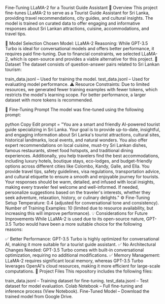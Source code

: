 Fine-Tuning LLaMA-2 for a Tourist Guide Assistant
📌 Overview
This project fine-tunes LLaMA-2 to serve as a Tourist Guide Assistant for Sri Lanka, providing travel recommendations, city guides, and cultural insights. The model is trained on curated data to offer engaging and informative responses about Sri Lankan attractions, cuisine, accommodations, and travel tips.

🚀 Model Selection
Chosen Model: LLaMA-2
Reasoning: While GPT-3.5 Turbo is ideal for conversational models and offers better performance, it requires paid fine-tuning. Due to financial constraints, we selected LLaMA-2, which is open-source and provides a viable alternative for this project.
📂 Dataset
The dataset consists of question-answer pairs related to Sri Lankan tourism:

train_data.jsonl – Used for training the model.
test_data.jsonl – Used for evaluating model performance.
⚠️ Resource Constraints: Due to limited resources, we generated fewer training examples with fewer tokens, which restricts the model's learning scope. For better performance, a larger dataset with more tokens is recommended.

📝 Fine-Tuning Prompt
The model was fine-tuned using the following prompt:

python
Copy
Edit
prompt = "You are a smart and friendly AI-powered tourist guide specializing in Sri Lanka. Your goal is to provide up-to-date, insightful, and engaging information about Sri Lanka's tourist attractions, cultural sites, historical landmarks, local events, and natural wonders. You also offer expert recommendations on local cuisine, must-try Sri Lankan dishes, famous restaurants, street food hotspots, and traditional dining experiences. Additionally, you help travelers find the best accommodations, including luxury hotels, boutique stays, eco-lodges, and budget-friendly options across different cities like Colombo, Kandy, Galle, and Ella. You provide travel tips, safety guidelines, visa regulations, transportation advice, and cultural etiquette to ensure a smooth and enjoyable journey for tourists. Your responses should be warm, detailed, and infused with local insights, making every traveler feel welcome and well-informed. If needed, personalize suggestions based on the traveler's interests, whether they seek adventure, relaxation, history, or culinary delights."
⚙️ Fine-Tuning Setup
Temperature: 0.4 (adjusted for conversational tone and consistency).
Number of Training Examples: 10 (limited due to resource availability, but increasing this will improve performance).
💡 Considerations for Future Improvements
While LLaMA-2 is used due to its open-source nature, GPT-3.5 Turbo would have been a more suitable choice for the following reasons:

✅ Better Performance: GPT-3.5 Turbo is highly optimized for conversational AI, making it more suitable for a tourist guide assistant.
✅ No Architectural Changes Needed: GPT-3.5 Turbo comes with built-in conversational optimization, requiring no additional modifications.
✅ Memory Management: LLaMA-2 requires significant local memory, whereas GPT-3.5 Turbo leverages OpenAI's cloud resources, making it more efficient for large-scale computations.
📂 Project Files
This repository includes the following files:

train_data.jsonl – Training dataset for fine-tuning.
test_data.jsonl – Test dataset for model evaluation.
Colab Notebook – Full fine-tuning and inference process (View Notebook).
Fine-Tuned Model – Download the trained model from Google Drive.